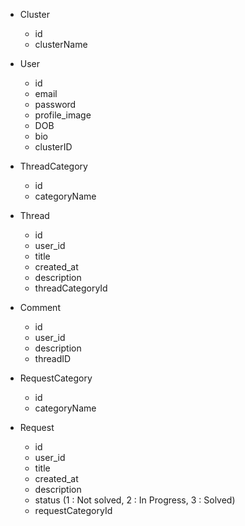 -   Cluster

    -   id
    -   clusterName

-   User

    -   id
    -   email
    -   password
    -   profile_image
    -   DOB
    -   bio
    -   clusterID

-   ThreadCategory

    -   id
    -   categoryName

-   Thread

    -   id
    -   user_id
    -   title
    -   created_at
    -   description
    -   threadCategoryId

-   Comment

    -   id
    -   user_id
    -   description
    -   threadID

-   RequestCategory

    -   id
    -   categoryName

-   Request

    -   id
    -   user_id
    -   title
    -   created_at
    -   description
    -   status (1 : Not solved, 2 : In Progress, 3 : Solved)
    -   requestCategoryId
